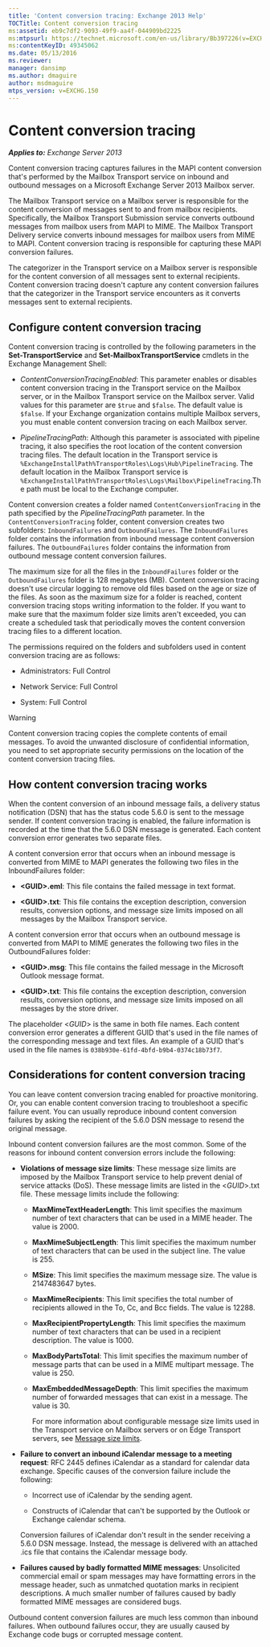 ```yaml
---
title: 'Content conversion tracing: Exchange 2013 Help'
TOCTitle: Content conversion tracing
ms:assetid: eb9c7df2-9093-49f9-aa4f-044909bd2225
ms:mtpsurl: https://technet.microsoft.com/en-us/library/Bb397226(v=EXCHG.150)
ms:contentKeyID: 49345062
ms.date: 05/13/2016
ms.reviewer: 
manager: dansimp
ms.author: dmaguire
author: msdmaguire
mtps_version: v=EXCHG.150
---
```


# Content conversion tracing

_**Applies to:** Exchange Server 2013_

Content conversion tracing captures failures in the MAPI content conversion that's performed by the Mailbox Transport service on inbound and outbound messages on a Microsoft Exchange Server 2013 Mailbox server.

The Mailbox Transport service on a Mailbox server is responsible for the content conversion of messages sent to and from mailbox recipients. Specifically, the Mailbox Transport Submission service converts outbound messages from mailbox users from MAPI to MIME. The Mailbox Transport Delivery service converts inbound messages for mailbox users from MIME to MAPI. Content conversion tracing is responsible for capturing these MAPI conversion failures.

The categorizer in the Transport service on a Mailbox server is responsible for the content conversion of all messages sent to external recipients. Content conversion tracing doesn't capture any content conversion failures that the categorizer in the Transport service encounters as it converts messages sent to external recipients.

## Configure content conversion tracing

Content conversion tracing is controlled by the following parameters in the **Set-TransportService** and **Set-MailboxTransportService** cmdlets in the Exchange Management Shell:

- *ContentConversionTracingEnabled*: This parameter enables or disables content conversion tracing in the Transport service on the Mailbox server, or in the Mailbox Transport service on the Mailbox server. Valid values for this parameter are `$true` and `$false`. The default value is `$false`. If your Exchange organization contains multiple Mailbox servers, you must enable content conversion tracing on each Mailbox server.

- *PipelineTracingPath*: Although this parameter is associated with pipeline tracing, it also specifies the root location of the content conversion tracing files. The default location in the Transport service is `%ExchangeInstallPath%TransportRoles\Logs\Hub\PipelineTracing`. The default location in the Mailbox Transport service is `%ExchangeInstallPath%TransportRoles\Logs\Mailbox\PipelineTracing`.The path must be local to the Exchange computer.

Content conversion creates a folder named `ContentConversionTracing` in the path specified by the *PipelineTracingPath* parameter. In the `ContentConversionTracing` folder, content conversion creates two subfolders: `InboundFailures` and `OutboundFailures`. The `InboundFailures` folder contains the information from inbound message content conversion failures. The `OutboundFailures` folder contains the information from outbound message content conversion failures.

The maximum size for all the files in the `InboundFailures` folder or the `OutboundFailures` folder is 128 megabytes (MB). Content conversion tracing doesn't use circular logging to remove old files based on the age or size of the files. As soon as the maximum size for a folder is reached, content conversion tracing stops writing information to the folder. If you want to make sure that the maximum folder size limits aren't exceeded, you can create a scheduled task that periodically moves the content conversion tracing files to a different location.

The permissions required on the folders and subfolders used in content conversion tracing are as follows:

- Administrators: Full Control

- Network Service: Full Control

- System: Full Control

> [!WARNING]
> Content conversion tracing copies the complete contents of email messages. To avoid the unwanted disclosure of confidential information, you need to set appropriate security permissions on the location of the content conversion tracing files.

## How content conversion tracing works

When the content conversion of an inbound message fails, a delivery status notification (DSN) that has the status code 5.6.0 is sent to the message sender. If content conversion tracing is enabled, the failure information is recorded at the time that the 5.6.0 DSN message is generated. Each content conversion error generates two separate files.

A content conversion error that occurs when an inbound message is converted from MIME to MAPI generates the following two files in the InboundFailures folder:

- **\<GUID\>.eml**: This file contains the failed message in text format.

- **\<GUID\>.txt**: This file contains the exception description, conversion results, conversion options, and message size limits imposed on all messages by the Mailbox Transport service.

A content conversion error that occurs when an outbound message is converted from MAPI to MIME generates the following two files in the OutboundFailures folder:

- **\<GUID\>.msg**: This file contains the failed message in the Microsoft Outlook message format.

- **\<GUID\>.txt**: This file contains the exception description, conversion results, conversion options, and message size limits imposed on all messages by the store driver.

The placeholder \<*GUID*\> is the same in both file names. Each content conversion error generates a different GUID that's used in the file names of the corresponding message and text files. An example of a GUID that's used in the file names is `038b930e-61fd-4bfd-b9b4-0374c18b73f7`.

## Considerations for content conversion tracing

You can leave content conversion tracing enabled for proactive monitoring. Or, you can enable content conversion tracing to troubleshoot a specific failure event. You can usually reproduce inbound content conversion failures by asking the recipient of the 5.6.0 DSN message to resend the original message.

Inbound content conversion failures are the most common. Some of the reasons for inbound content conversion errors include the following:

- **Violations of message size limits**: These message size limits are imposed by the Mailbox Transport service to help prevent denial of service attacks (DoS). These message limits are listed in the \<*GUID*\>.txt file. These message limits include the following:

  - **MaxMimeTextHeaderLength**: This limit specifies the maximum number of text characters that can be used in a MIME header. The value is 2000.

  - **MaxMimeSubjectLength**: This limit specifies the maximum number of text characters that can be used in the subject line. The value is 255.

  - **MSize**: This limit specifies the maximum message size. The value is 2147483647 bytes.

  - **MaxMimeRecipients**: This limit specifies the total number of recipients allowed in the To, Cc, and Bcc fields. The value is 12288.

  - **MaxRecipientPropertyLength**: This limit specifies the maximum number of text characters that can be used in a recipient description. The value is 1000.

  - **MaxBodyPartsTotal**: This limit specifies the maximum number of message parts that can be used in a MIME multipart message. The value is 250.

  - **MaxEmbeddedMessageDepth**: This limit specifies the maximum number of forwarded messages that can exist in a message. The value is 30.

    For more information about configurable message size limits used in the Transport service on Mailbox servers or on Edge Transport servers, see [Message size limits](message-size-limits-exchange-2013-help.md).

- **Failure to convert an inbound iCalendar message to a meeting request**: RFC 2445 defines iCalendar as a standard for calendar data exchange. Specific causes of the conversion failure include the following:

  - Incorrect use of iCalendar by the sending agent.

  - Constructs of iCalendar that can't be supported by the Outlook or Exchange calendar schema.

  Conversion failures of iCalendar don't result in the sender receiving a 5.6.0 DSN message. Instead, the message is delivered with an attached .ics file that contains the iCalendar message body.

- **Failures caused by badly formatted MIME messages**: Unsolicited commercial email or spam messages may have formatting errors in the message header, such as unmatched quotation marks in recipient descriptions. A much smaller number of failures caused by badly formatted MIME messages are considered bugs.

Outbound content conversion failures are much less common than inbound failures. When outbound failures occur, they are usually caused by Exchange code bugs or corrupted message content.
